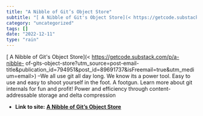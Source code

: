 ```yaml
---
title: "A Nibble of Git’s Object Store"
subtitle: "[ A Nibble of Git's Object Store](< https://getcode.substack.com/p/a-nibble-"
category: "uncategorized"
tags: []
date: "2022-12-11"
type: "rain"
---
```

[ A Nibble of Git's Object Store](< https://getcode.substack.com/p/a-nibble-
of-gits-object-store?utm_source=post-email-
title&publication_id=794951&post_id=89691737&isFreemail=true&utm_medium=email>)
–We all use git all day long. We know its a power tool. Easy to use and easy
to shoot yourself in the foot. A footgun. Learn more about git internals for
fun and profit! Power and efficiency through content-addressable storage and
delta compression


* **Link to site:** **[A Nibble of Git’s Object Store](None)**